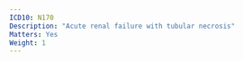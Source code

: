 ```yaml
---
ICD10: N170
Description: "Acute renal failure with tubular necrosis"
Matters: Yes
Weight: 1
---
```

